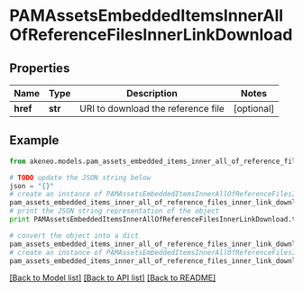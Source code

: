 # PAMAssetsEmbeddedItemsInnerAllOfReferenceFilesInnerLinkDownload


## Properties
Name | Type | Description | Notes
------------ | ------------- | ------------- | -------------
**href** | **str** | URI to download the reference file | [optional] 

## Example

```python
from akeneo.models.pam_assets_embedded_items_inner_all_of_reference_files_inner_link_download import PAMAssetsEmbeddedItemsInnerAllOfReferenceFilesInnerLinkDownload

# TODO update the JSON string below
json = "{}"
# create an instance of PAMAssetsEmbeddedItemsInnerAllOfReferenceFilesInnerLinkDownload from a JSON string
pam_assets_embedded_items_inner_all_of_reference_files_inner_link_download_instance = PAMAssetsEmbeddedItemsInnerAllOfReferenceFilesInnerLinkDownload.from_json(json)
# print the JSON string representation of the object
print PAMAssetsEmbeddedItemsInnerAllOfReferenceFilesInnerLinkDownload.to_json()

# convert the object into a dict
pam_assets_embedded_items_inner_all_of_reference_files_inner_link_download_dict = pam_assets_embedded_items_inner_all_of_reference_files_inner_link_download_instance.to_dict()
# create an instance of PAMAssetsEmbeddedItemsInnerAllOfReferenceFilesInnerLinkDownload from a dict
pam_assets_embedded_items_inner_all_of_reference_files_inner_link_download_form_dict = pam_assets_embedded_items_inner_all_of_reference_files_inner_link_download.from_dict(pam_assets_embedded_items_inner_all_of_reference_files_inner_link_download_dict)
```
[[Back to Model list]](../README.md#documentation-for-models) [[Back to API list]](../README.md#documentation-for-api-endpoints) [[Back to README]](../README.md)


